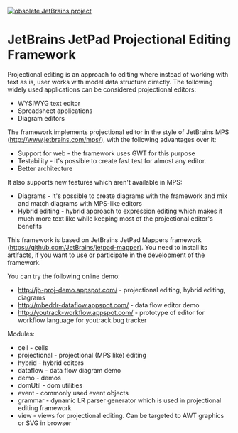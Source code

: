 [![obsolete JetBrains project](http://jb.gg/badges/obsolete-flat-square.svg)](https://confluence.jetbrains.com/display/ALL/JetBrains+on+GitHub)
# JetBrains JetPad Projectional Editing Framework

Projectional editing is an approach to editing where instead of working with text as is, user works with model data structure
directly. The following widely used applications can be considered projectional editors:
* WYSIWYG text editor
* Spreadsheet applications
* Diagram editors

The framework implements projectional editor in the style of JetBrains MPS (http://www.jetbrains.com/mps/), with the following
advantages over it:
* Support for web - the framework uses GWT for this purpose
* Testability - it's possible to create fast test for almost any editor.
* Better architecture

It also supports new features which aren't available in MPS:
* Diagrams - it's possible to create diagrams with the framework and mix and match diagrams with MPS-like editors
* Hybrid editing - hybrid approach to expression editing which makes it much more text like while keeping most of the projectional
editor's benefits

This framework is based on JetBrains JetPad Mappers framework (https://github.com/JetBrains/jetpad-mapper). You need to install
its artifacts, if you want to use or participate in the development of the framework.

You can try the following online demo:
* http://jb-proj-demo.appspot.com/ - projectional editing, hybrid editing, diagrams
* http://mbeddr-dataflow.appspot.com/ - data flow editor demo
* http://youtrack-workflow.appspot.com/ - prototype of editor for workflow language for youtrack bug tracker

Modules:
* cell - cells
* projectional - projectional (MPS like) editing
* hybrid - hybrid editors
* dataflow - data flow diagram demo
* demo - demos
* domUtil - dom utilities
* event - commonly used event objects
* grammar - dynamic LR parser generator which is used in projectional editing framework
* view - views for projectional editing. Can be targeted to AWT graphics or SVG in browser

